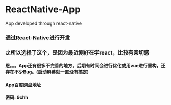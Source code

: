 # ReactNative-App
App developed through react-native
### 通过React-Native进行开发
### 之所以选择了这个，是因为最近刚好在学react，比较有亲切感
#### 恩。。。App还有很多不完善的地方，后期有时间会进行优化或用vue进行重构，还存在不少Bug。(启动屏幕就一直没有搞定)
#### [App百度网盘地址](!https://pan.baidu.com/s/1LQR_Mbq-zTHd5cyzVMJdZg) 
#### 密码: 9chh
